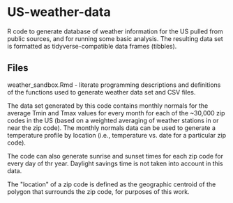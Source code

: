 # US-weather-data
R code to generate database of weather information for the US pulled from public sources, and for running some basic analysis. The resulting data set is formatted as tidyverse-compatible data frames (tibbles). 

Files
-----
weather_sandbox.Rmd - literate programming descriptions and definitions of the functions used to generate weather data set and CSV files. 

The data set generated by this code contains monthly normals for the average Tmin and Tmax values for every month for each of the ~30,000 zip codes in the US (based on a weighted averaging of weather stations in or near the zip code).
The monthly normals data can be used to generate a temperature profile by location (i.e., temperature vs. date for a particular zip code).

The code can also generate sunrise and sunset times for each zip code for every day of thr year. Daylight savings time is not taken into account in this data. 

The "location" of a zip code is defined as the geographic centroid of the polygon that surrounds the zip code, for purposes of this work. 


